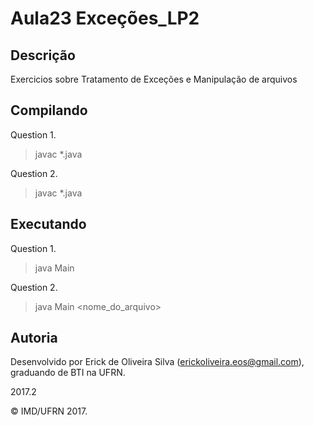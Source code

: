 # Aula23 Exceções_LP2

## Descrição

Exercicios sobre Tratamento de Exceções e Manipulação de arquivos

## Compilando
Question 1.
> javac *.java

Question 2.
> javac *.java

## Executando

Question 1.
> java Main
  
Question 2.
> java Main <nome_do_arquivo>

## Autoria

Desenvolvido por Erick de Oliveira Silva (<erickoliveira.eos@gmail.com>), graduando de BTI na UFRN.

2017.2

&copy; IMD/UFRN 2017.
